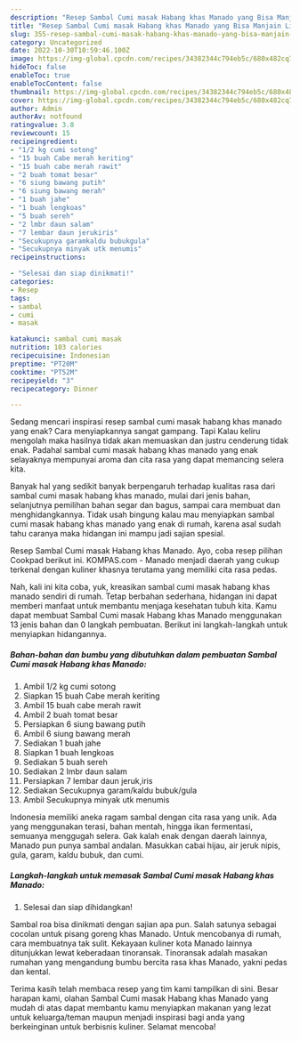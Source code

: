 ```yaml
---
description: "Resep Sambal Cumi masak Habang khas Manado yang Bisa Manjain Lidah"
title: "Resep Sambal Cumi masak Habang khas Manado yang Bisa Manjain Lidah"
slug: 355-resep-sambal-cumi-masak-habang-khas-manado-yang-bisa-manjain-lidah
category: Uncategorized
date: 2022-10-30T10:59:46.100Z
image: https://img-global.cpcdn.com/recipes/34382344c794eb5c/680x482cq70/sambal-cumi-masak-habang-khas-manado-foto-resep-utama.jpg
hideToc: false
enableToc: true
enableTocContent: false
thumbnail: https://img-global.cpcdn.com/recipes/34382344c794eb5c/680x482cq70/sambal-cumi-masak-habang-khas-manado-foto-resep-utama.jpg
cover: https://img-global.cpcdn.com/recipes/34382344c794eb5c/680x482cq70/sambal-cumi-masak-habang-khas-manado-foto-resep-utama.jpg
author: Admin
authorAv: notfound
ratingvalue: 3.8
reviewcount: 15
recipeingredient:
- "1/2 kg cumi sotong"
- "15 buah Cabe merah keriting"
- "15 buah cabe merah rawit"
- "2 buah tomat besar"
- "6 siung bawang putih"
- "6 siung bawang merah"
- "1 buah jahe"
- "1 buah lengkoas"
- "5 buah sereh"
- "2 lmbr daun salam"
- "7 lembar daun jerukiris"
- "Secukupnya garamkaldu bubukgula"
- "Secukupnya minyak utk menumis"
recipeinstructions:

- "Selesai dan siap dinikmati!"
categories:
- Resep
tags:
- sambal
- cumi
- masak

katakunci: sambal cumi masak 
nutrition: 103 calories
recipecuisine: Indonesian
preptime: "PT20M"
cooktime: "PT52M"
recipeyield: "3"
recipecategory: Dinner

---
```



Sedang mencari inspirasi resep sambal cumi masak habang khas manado yang enak? Cara menyiapkannya sangat gampang. Tapi Kalau keliru mengolah maka hasilnya tidak akan memuaskan dan justru cenderung tidak enak. Padahal sambal cumi masak habang khas manado yang enak selayaknya mempunyai aroma dan cita rasa yang dapat memancing selera kita.


Banyak hal yang sedikit banyak berpengaruh terhadap kualitas rasa dari sambal cumi masak habang khas manado, mulai dari jenis bahan, selanjutnya pemilihan bahan segar dan bagus, sampai cara membuat dan menghidangkannya. Tidak usah bingung kalau mau menyiapkan sambal cumi masak habang khas manado yang enak di rumah, karena asal sudah tahu caranya maka hidangan ini mampu jadi sajian spesial.

Resep Sambal Cumi masak Habang khas Manado. Ayo, coba resep pilihan Cookpad berikut ini. KOMPAS.com - Manado menjadi daerah yang cukup terkenal dengan kuliner khasnya terutama yang memiliki cita rasa pedas.


Nah, kali ini kita coba, yuk, kreasikan sambal cumi masak habang khas manado sendiri di rumah. Tetap berbahan sederhana, hidangan ini dapat memberi manfaat untuk membantu menjaga kesehatan tubuh kita. Kamu dapat membuat Sambal Cumi masak Habang khas Manado menggunakan 13 jenis bahan dan 0 langkah pembuatan. Berikut ini langkah-langkah untuk menyiapkan hidangannya.

<!--inarticleads1-->

##### Bahan-bahan dan bumbu yang dibutuhkan dalam pembuatan Sambal Cumi masak Habang khas Manado:

1. Ambil 1/2 kg cumi sotong
1. Siapkan 15 buah Cabe merah keriting
1. Ambil 15 buah cabe merah rawit
1. Ambil 2 buah tomat besar
1. Persiapkan 6 siung bawang putih
1. Ambil 6 siung bawang merah
1. Sediakan 1 buah jahe
1. Siapkan 1 buah lengkoas
1. Sediakan 5 buah sereh
1. Sediakan 2 lmbr daun salam
1. Persiapkan 7 lembar daun jeruk,iris
1. Sediakan Secukupnya garam/kaldu bubuk/gula
1. Ambil Secukupnya minyak utk menumis


Indonesia memiliki aneka ragam sambal dengan cita rasa yang unik. Ada yang menggunakan terasi, bahan mentah, hingga ikan fermentasi, semuanya menggugah selera. Gak kalah enak dengan daerah lainnya, Manado pun punya sambal andalan. Masukkan cabai hijau, air jeruk nipis, gula, garam, kaldu bubuk, dan cumi. 

<!--inarticleads2-->

##### Langkah-langkah untuk memasak Sambal Cumi masak Habang khas Manado:


1. Selesai dan siap dihidangkan!

Sambal roa bisa dinikmati dengan sajian apa pun. Salah satunya sebagai cocolan untuk pisang goreng khas Manado. Untuk mencobanya di rumah, cara membuatnya tak sulit. Kekayaan kuliner kota Manado lainnya ditunjukkan lewat keberadaan tinoransak. Tinoransak adalah masakan rumahan yang mengandung bumbu bercita rasa khas Manado, yakni pedas dan kental. 

Terima kasih telah membaca resep yang tim kami tampilkan di sini. Besar harapan kami, olahan Sambal Cumi masak Habang khas Manado yang mudah di atas dapat membantu kamu menyiapkan makanan yang lezat untuk keluarga/teman maupun menjadi inspirasi bagi anda yang berkeinginan untuk berbisnis kuliner. Selamat mencoba!
